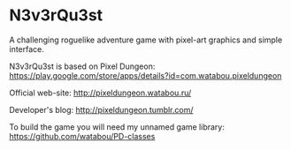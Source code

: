 N3v3rQu3st
==========

A challenging roguelike adventure game with pixel-art graphics and simple interface.

N3v3rQu3st is based on Pixel Dungeon:
https://play.google.com/store/apps/details?id=com.watabou.pixeldungeon

Official web-site: 
http://pixeldungeon.watabou.ru/

Developer's blog: 
http://pixeldungeon.tumblr.com/

To build the game you will need my unnamed game library:
https://github.com/watabou/PD-classes
